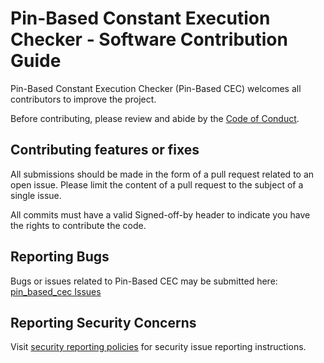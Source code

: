 # Pin-Based Constant Execution Checker - Software Contribution Guide

Pin-Based Constant Execution Checker (Pin-Based CEC) welcomes all contributors to improve the project.

Before contributing, please review and abide by the [Code of Conduct](https://01.org/blogs/2018/intel-covenant-code).

## Contributing features or fixes

All submissions should be made in the form of a pull request related to an open issue. Please limit the content of a pull request to the subject of a single issue.

All commits must have a valid Signed-off-by header to indicate you have the rights to contribute the code.

## Reporting Bugs

Bugs or issues related to Pin-Based CEC may be submitted here: [pin_based_cec Issues](https://github.com/intel/pin_based_cec/issues)

## Reporting Security Concerns

Visit [security reporting policies](SECURITY.md) for security issue reporting instructions.
